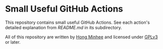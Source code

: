 Small Useful GitHub Actions
===========================

This repository contains small useful GitHub Actions.  See each action's
detailed explanation from *README.md* in its subdirectory.

All of this repository are written by [Hong Minhee] and
licensed under [GPLv3] or later.

[Hong Minhee]: https://hongminhee.org/
[GPLv3]: https://www.gnu.org/licenses/gpl-3.0.html
